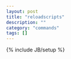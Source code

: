 ```yaml
---
layout: post
title: "reloadscripts"
description: ""
category: "commands"
tags: []
---
```

{% include JB/setup %}

